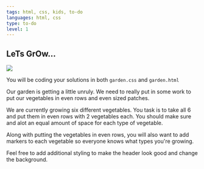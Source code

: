 ```yaml
---
tags: html, css, kids, to-do
languages: html, css
type: to-do
level: 1
---
```


## LeTs GrOw...

<img src="http://kawaii.kawaii.at/img/Michael-Miller-fabric-Edgy-Veggie-funny-vegetables-145016-1.jpg">

You will be coding your solutions in both `garden.css` and `garden.html`

Our garden is getting a little unruly. We need to really put in some work to put our vegetables in even rows and even sized patches.

We are currently growing six different vegetables. You task is to take all 6 and put them in even rows with 2 vegetables each. You should make sure and alot an equal amount of space for each type of vegetable.

Along with putting the vegetables in even rows, you will also want to add markers to each vegetable so everyone knows what types you're growing. 

Feel free to add additional styling to make the header look good and change the background. 

